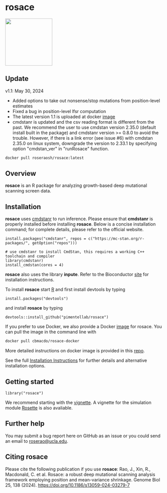 # rosace

<p align="left">
  <img src="man/figures/rosace_logo.png" width="150">
</p>

## Update

v1.1: May 30, 2024
- Added options to take out nonsense/stop mutations from position-level estimates
- Fixed a bug in position-level lfsr computation 
- The latest version 1.1 is uploaded at docker [image](https://hub.docker.com/r/roseraosh/rosace)
- cmdstanr is updated and the csv reading format is different from the past. We recommend the user to use cmdstan version 2.35.0 (default install built in the package) and cmdstanr version >= 0.8.0 to avoid the trouble. However, if there is a link error (see issue #6) with cmdstan 2.35.0 on linux system, downgrade the version to 2.33.1 by specifying option "cmdstan_ver" in "runRosace" function.
```sh
docker pull roseraosh/rosace:latest
```

## Overview

__rosace__ is an R package for analyzing growth-based deep mutational scanning screen data.  

## Installation

__rosace__ uses [cmdstanr](https://mc-stan.org/cmdstanr/) to run inference. Please ensure that __cmdstanr__ is properly installed before installing __rosace__. Below is a concise installation command; for complete details, please refer to the official website. 
```{r eval=FALSE}
install.packages("cmdstanr", repos = c("https://mc-stan.org/r-packages/", getOption("repos")))

# use cmdstanr to install CmdStan, this requires a working C++ toolchain and compiler
library(cmdstanr)
install_cmdstan(cores = 4)
```

__rosace__ also uses the library __inpute__. Refer to the Bioconductor [site](https://bioconductor.org/packages/release/bioc/html/impute.html) for installation instructions.

To install __rosace__ start [R](https://www.r-project.org) and first install devtools by typing
```{r eval=FALSE}
install.packages("devtools")
```

and install __rosace__ by typing
```{r eval=FALSE}
devtools::install_github("pimentellab/rosace")
```

If you prefer to use Docker, we also provide a Docker [image](https://hub.docker.com/r/cbmacdo/rosace-docker) for rosace. You can pull the image in the command line with
```sh
docker pull cbmacdo/rosace-docker
```
More detailed instructions on docker image is provided in this [repo](https://github.com/odcambc/rosace-docker). 

See the full [Installation Instructions](vignettes/installation_instructions.Rmd) for further details and alternative installation options.

## Getting started

```{r eval=FALSE}
library("rosace")
```

We recommend starting with the [vignette](https://pimentellab.com/rosace/vignettes/). A vignette for the simulation module [Rosette](https://pimentellab.com/rosace/doc/rosette_simulation.html) is also avaliable.

## Further help

You may submit a bug report here on GitHub as an issue or you could send an email to roserao@ucla.edu.

## Citing rosace

Please cite the following publication if you use __rosace__: Rao, J., Xin, R., Macdonald, C. et al. Rosace: a robust deep mutational scanning analysis framework employing position and mean-variance shrinkage. Genome Biol 25, 138 (2024). https://doi.org/10.1186/s13059-024-03279-7

